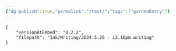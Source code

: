```yaml
---
{"dg-publish":true,"permalink":"/test/","tags":["gardenEntry"]}
---
```




```handwritten-ink
{
	"versionAtEmbed": "0.2.2",
	"filepath": "Ink/Writing/2024.5.26 - 13.16pm.writing"
}
```


